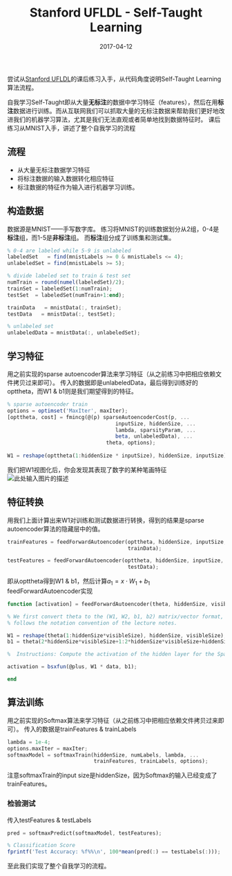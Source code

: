 ﻿---
title:  Stanford UFLDL - Self-Taught Learning
categories: 机器学习
tags: [机器学习]
date: 2017-04-12
mathjax: true
toc: true
---

尝试从[Stanford UFLDL][1]的课后练习入手，从代码角度说明Self-Taught Learning算法流程。

自我学习Self-Taught即从大量**无标注**的数据中学习特征（features），然后在用**标注**数据进行训练。而从互联网我们可以抓取大量的无标注数据来帮助我们更好地改进我们的机器学习算法，尤其是我们无法直观或者简单地找到数据特征时。
课后练习从MNIST入手，讲述了整个自我学习的流程
<!--more-->
## 流程 ##
- 从大量无标注数据学习特征
- 将标注数据的输入数据转化相应特征
- 标注数据的特征作为输入进行机器学习训练。

## 构造数据 ##
数据源是MNIST——手写数字库。
练习将MNIST的训练数据划分从2组，0-4是**标注**组，而1-5是**非标注**组。
而**标注**组分成了训练集和测试集。
```Octave
% 0-4 are labeled while 5-9 is unlabeled
labeledSet   = find(mnistLabels >= 0 & mnistLabels <= 4);
unlabeledSet = find(mnistLabels >= 5);

% divide labeled set to train & test set
numTrain = round(numel(labeledSet)/2);
trainSet = labeledSet(1:numTrain);
testSet  = labeledSet(numTrain+1:end);

trainData   = mnistData(:, trainSet);
testData   = mnistData(:, testSet);

% unlabeled set
unlabeledData = mnistData(:, unlabeledSet);
```
## 学习特征 ##
用之前实现的sparse autoencoder算法来学习特征（从之前练习中把相应依赖文件拷贝过来即可）。
传入的数据即是unlabeledData，最后得到训练好的opttheta，而W1 & b1则是我们期望得到的特征。
```Octave
% sparse autoencoder train
options = optimset('MaxIter', maxIter);
[opttheta, cost] = fmincg(@(p) sparseAutoencoderCost(p, ...
                                   inputSize, hiddenSize, ...
                                   lambda, sparsityParam, ...
                                   beta, unlabeledData), ...
								theta, options);
								
W1 = reshape(opttheta(1:hiddenSize * inputSize), hiddenSize, inputSize);
```
我们把W1视图化后，你会发现其表现了数字的某种笔画特征
![此处输入图片的描述][2]
## 特征转换 ##
用我们上面计算出来W1对训练和测试数据进行转换，得到的结果是sparse autoencoder算法的隐藏层中的值。
```Octave
trainFeatures = feedForwardAutoencoder(opttheta, hiddenSize, inputSize, ...
                                       trainData);

testFeatures = feedForwardAutoencoder(opttheta, hiddenSize, inputSize, ...
                                       testData);
```
即从opttheta得到W1 & b1，然后计算$a_1 = x\cdot W_1 + b_1$
feedForwardAutoencoder实现
```Octave
function [activation] = feedForwardAutoencoder(theta, hiddenSize, visibleSize, data)

% We first convert theta to the (W1, W2, b1, b2) matrix/vector format, so that this 
% follows the notation convention of the lecture notes. 

W1 = reshape(theta(1:hiddenSize*visibleSize), hiddenSize, visibleSize);
b1 = theta(2*hiddenSize*visibleSize+1:2*hiddenSize*visibleSize+hiddenSize);

%  Instructions: Compute the activation of the hidden layer for the Sparse Autoencoder.

activation = bsxfun(@plus, W1 * data, b1);

end
```
## 算法训练 ##
用之前实现的Softmax算法来学习特征（从之前练习中把相应依赖文件拷贝过来即可）。
传入的数据是trainFeatures & trainLabels
```Octave
lambda = 1e-4;  
options.maxIter = maxIter;
softmaxModel = softmaxTrain(hiddenSize, numLabels, lambda, ...
                            trainFeatures, trainLabels, options);
```
注意softmaxTrain的input size是hiddenSize，因为Softmax的输入已经变成了trainFeatures。
### 检验测试 ###
传入testFeatures & testLabels
```Octave
pred = softmaxPredict(softmaxModel, testFeatures);

% Classification Score
fprintf('Test Accuracy: %f%%\n', 100*mean(pred(:) == testLabels(:)));
```
至此我们实现了整个自我学习的流程。

  [1]: http://ufldl.stanford.edu/wiki/index.php/UFLDL_Tutorial
  [2]: http://ufldl.stanford.edu/wiki/images/8/84/SelfTaughtFeatures.png